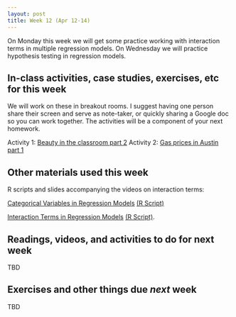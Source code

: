 ```yaml
---
layout: post
title: Week 12 (Apr 12-14)
---
```


On Monday this week we will get some practice working with interaction terms in multiple regression models.
On Wednesday we will practice hypothesis testing in regression models.

##  In-class activities, case studies, exercises, etc for this week

We will work on these in breakout rooms. I suggest having one person share their screen and serve as note-taker, 
or quickly sharing a Google doc so you can work together. The activities will be a component of your next homework.

Activity 1: [Beauty in the classroom part 2](../files/beauty_2)
Activity 2: [Gas prices in Austin part 1](../files/gas)

## Other materials used this week

R scripts and slides accompanying the videos on interaction terms:

[Categorical Variables in Regression Models](../files/dummy_variables.pdf) [(R Script)](../files/dummy_variables.R)

[Interaction Terms in Regression Models](../files/interactions.pdf) [(R Script)](../files/interactions.R). 

## Readings, videos, and activities to do for next week

TBD

## Exercises and other things due *next* week

TBD
